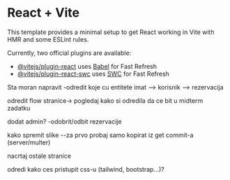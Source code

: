 # React + Vite

This template provides a minimal setup to get React working in Vite with HMR and some ESLint rules.

Currently, two official plugins are available:

- [@vitejs/plugin-react](https://github.com/vitejs/vite-plugin-react/blob/main/packages/plugin-react/README.md) uses [Babel](https://babeljs.io/) for Fast Refresh
- [@vitejs/plugin-react-swc](https://github.com/vitejs/vite-plugin-react-swc) uses [SWC](https://swc.rs/) for Fast Refresh




Sta moran napravit
-odredit koje cu entitete imat
--> korisnik
--> rezervacija

odredit flow stranice-> pogledaj kako si odredila da ce bit u midterm zadatku

dodat admin?
-odobrit/odbit rezervacije

kako spremit slike
--za prvo probaj samo kopirat iz get commit-a (server/multer)

nacrtaj ostale stranice

odredi kako ces pristupit css-u (tailwind, bootstrap...)?
